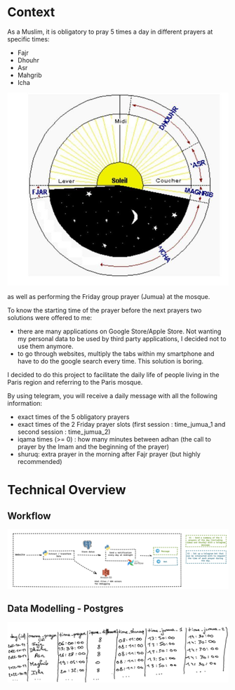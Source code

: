# Context

As a Muslim, it is obligatory to pray 5 times a day in different prayers at specific times:

- Fajr
- Dhouhr
- Asr
- Mahgrib
- Icha

![](images/salats-schema.png)

as well as performing the Friday group prayer (Jumua) at the mosque.

To know the starting time of the prayer before the next prayers two solutions were offered to me:

- there are many applications on Google Store/Apple Store. Not wanting my personal data to be used by third party applications, I decided not to use them anymore.
- to go through websites, multiply the tabs within my smartphone and have to do the google search every time. This solution is boring.

I decided to do this project to facilitate the daily life of people living in the Paris region and referring to the Paris mosque.

By using telegram, you will receive a daily message with all the following information:

- exact times of the 5 obligatory prayers
- exact times of the 2 Friday prayer slots (first session : time_jumua_1 and second session : time_jumua_2)
- iqama times (>= 0) : how many minutes between adhan (the call to prayer by the Imam and the beginning of the prayer)
- shuruq: extra prayer in the morning after Fajr prayer (but highly recommended)

# Technical Overview

## Workflow

![](images/archi.png)

## Data Modelling - Postgres

![](images/sample_data_modelling.png)
